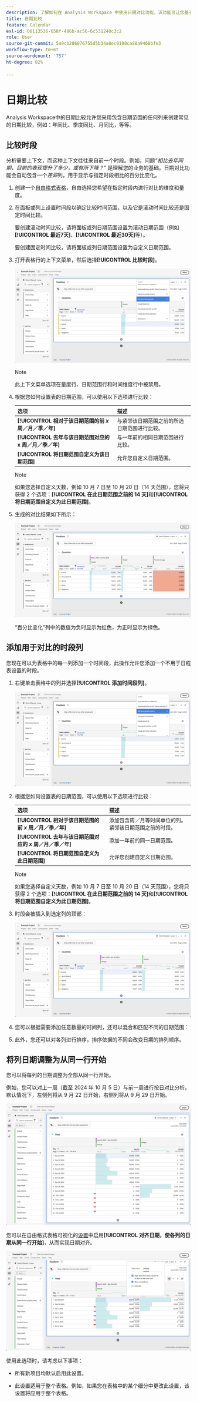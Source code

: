 ```yaml
---
description: 了解如何在 Analysis Workspace 中使用日期对比功能，该功能可让您基于包含日期范围的任意列创建通用的日期对比分析。
title: 日期比较
feature: Calendar
exl-id: 08113536-658f-486b-ac56-6c531240c3c2
role: User
source-git-commit: 5a9cb206076755d5b34a8ec9108ca88a9468bfe3
workflow-type: tm+mt
source-wordcount: '757'
ht-degree: 82%

---
```


# 日期比较

Analysis Workspace中的日期比较允许您采用包含日期范围的任何列来创建常见的日期比较，例如：年同比、季度同比、月同比，等等。

## 比较时段

分析需要上下文，而这种上下文往往来自前一个时段。例如，问题&#x200B;*“相比去年同期，目前的表现提升了多少，或有所下降？”* 是理解您的业务的基础。日期对比功能会自动包含一个&#x200B;*差异*&#x200B;列，用于显示与指定时段相比的百分比变化。

1. 创建一个[自由格式表格](/help/analysis-workspace/visualizations/freeform-table/freeform-table.md)，自由选择您希望在指定时段内进行对比的维度和量度。
1. 在面板或列上设置时间段以确定比较时间范围，以及它是滚动时间比较还是固定时间比较。

   要创建滚动时间比较，请将面板或列日期范围设置为滚动日期范围（例如&#x200B;**[!UICONTROL 最近7天]**、**[!UICONTROL 最近30天]**&#x200B;等）。

   要创建固定时间比较，请将面板或列日期范围设置为自定义日期范围。

1. 打开表格行的上下文菜单，然后选择&#x200B;**[!UICONTROL 比较时段]**。

   ![已选择“比较时段”的表格行](assets/compare-time.png)

   >[!NOTE]
   >
   >此上下文菜单选项在量度行、日期范围行和时间维度行中被禁用。

1. 根据您如何设置表的日期范围，可以使用以下选项进行比较：

   | 选项 | 描述 |
   |---|---|
   | **[!UICONTROL 相对于该日期范围的前 *x* 周／月／季／年]** | 与紧邻该日期范围之前的所选日期范围进行比较。 |
   | **[!UICONTROL 去年与该日期范围对应的 x 周／月／季／年]** | 与一年前的相同日期范围进行比较。 |
   | **[!UICONTROL 将日期范围自定义为该日期范围]** | 允许您自定义日期范围。 |

   >[!NOTE]
   >
   >如果您选择自定义天数，例如 10 月 7 日至 10 月 20 日（14 天范围），您将只获得 2 个选项：**[!UICONTROL 在此日期范围之前的 14 天]**&#x200B;和&#x200B;**[!UICONTROL 将日期范围自定义为此日期范围]**。

1. 生成的对比结果如下所示：

   ![自由格式表格，显示日期范围对比及百分比变化。](assets/compare-time-result.png)

   “百分比变化”列中的数值为负时显示为红色，为正时显示为绿色。

## 添加用于对比的时段列

您现在可以为表格中的每一列添加一个时间段，此操作允许您添加一个不用于日程表设置的时段。

1. 右键单击表格中的列并选择&#x200B;**[!UICONTROL 添加时间段列]**。

   ![](assets/add-time-period-column.png)

1. 根据您如何设置表的日期范围，可以使用以下选项进行比较：

   | 选项 | 描述 |
   |---|---|
   | **[!UICONTROL 相对于该日期范围的前 *x* 周／月／季／年]** | 添加包含周／月等时间单位的列。紧邻该日期范围之前的时段。 |
   | **[!UICONTROL 去年与该日期范围对应的 *x* 周／月／季／年]** | 添加一年前的同一日期范围。 |
   | **[!UICONTROL 将日期范围自定义为此日期范围]** | 允许您创建自定义日期范围。 |

   >[!NOTE]
   >
   >如果您选择自定义天数，例如 10 月 7 日至 10 月 20 日（14 天范围），您将只获得 2 个选项：**[!UICONTROL 在此日期范围之前的 14 天]**&#x200B;和&#x200B;**[!UICONTROL 将日期范围自定义为此日期范围]**。

1. 时段会被插入到选定列的顶部：

   ![自由格式表格，显示当前日历周期与上一个日历月份的事件发生次数。](assets/add-time-period-column2.png)

1. 您可以根据需要添加任意数量的时间列，还可以混合和匹配不同的日期范围：

1. 此外，您还可以对各列进行排序，排序依据的不同会改变日期的排列顺序。

## 将列日期调整为从同一行开始

您可以将每列的日期调整为全部从同一行开始。

例如，您可以对上一周（截至 2024 年 10 月 5 日）与前一周进行按日对比分析。默认情况下，左侧列将从 9 月 22 日开始，右侧列将从 9 月 29 日开始。

![日期未对齐](assets/not-align-dates.png)

您可以在自由格式表格可视化的[设置](/help/analysis-workspace/visualizations/freeform-table/freeform-table.md#settings-1)中启用&#x200B;**[!UICONTROL 对齐日期，使各列的日期从同一行开始]**，从而实现日期对齐。

![](assets/align-dates.png)

使用此选项时，请考虑以下事项：

* 所有新项目均默认启用此设置。

* 此设置适用于整个表格。例如，如果您在表格中的某个细分中更改此设置，该设置将应用于整个表格。

